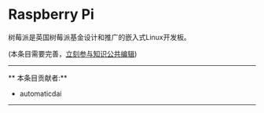 # Raspberry Pi

树莓派是英国树莓派基金设计和推广的嵌入式Linux开发板。

(本条目需要完善，[立刻参与知识公共编辑](/how-to-contribute/))

---

** 本条目贡献者:**

- automaticdai

---
